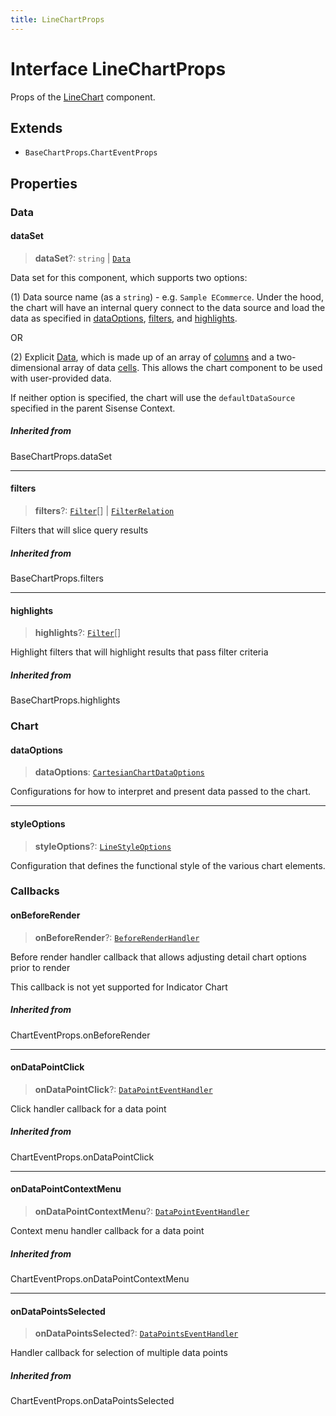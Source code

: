 ```yaml
---
title: LineChartProps
---
```


# Interface LineChartProps

Props of the [LineChart](../classes/class.LineChart-2.md) component.

## Extends

- `BaseChartProps`.`ChartEventProps`

## Properties

### Data

#### dataSet

> **dataSet**?: `string` \| [`Data`](../../sdk-data/interfaces/interface.Data.md)

Data set for this component, which supports two options:

(1) Data source name (as a `string`) - e.g. `Sample ECommerce`. Under the hood,
the chart will have an internal query connect to the data source
and load the data as specified in [dataOptions](interface.LineChartProps-2.md#dataoptions), [filters](interface.LineChartProps-2.md#filters), and [highlights](interface.LineChartProps-2.md#highlights).

OR

(2) Explicit [Data](../../sdk-data/interfaces/interface.Data.md), which is made up of
an array of [columns](../../sdk-data/interfaces/interface.Column.md)
and a two-dimensional array of data [cells](../../sdk-data/interfaces/interface.Cell.md).
This allows the chart component to be used
with user-provided data.

If neither option is specified,
the chart will use the `defaultDataSource` specified in the parent Sisense Context.

##### Inherited from

BaseChartProps.dataSet

***

#### filters

> **filters**?: [`Filter`](../../sdk-data/interfaces/interface.Filter.md)[] \| [`FilterRelation`](../../sdk-data/interfaces/interface.FilterRelation.md)

Filters that will slice query results

##### Inherited from

BaseChartProps.filters

***

#### highlights

> **highlights**?: [`Filter`](../../sdk-data/interfaces/interface.Filter.md)[]

Highlight filters that will highlight results that pass filter criteria

##### Inherited from

BaseChartProps.highlights

### Chart

#### dataOptions

> **dataOptions**: [`CartesianChartDataOptions`](../../sdk-ui/interfaces/interface.CartesianChartDataOptions.md)

Configurations for how to interpret and present data passed to the chart.

***

#### styleOptions

> **styleOptions**?: [`LineStyleOptions`](../../sdk-ui/interfaces/interface.LineStyleOptions.md)

Configuration that defines the functional style of the various chart elements.

### Callbacks

#### onBeforeRender

> **onBeforeRender**?: [`BeforeRenderHandler`](../../sdk-ui/type-aliases/type-alias.BeforeRenderHandler.md)

Before render handler callback that allows adjusting
detail chart options prior to render

This callback is not yet supported for Indicator Chart

##### Inherited from

ChartEventProps.onBeforeRender

***

#### onDataPointClick

> **onDataPointClick**?: [`DataPointEventHandler`](../../sdk-ui/type-aliases/type-alias.DataPointEventHandler.md)

Click handler callback for a data point

##### Inherited from

ChartEventProps.onDataPointClick

***

#### onDataPointContextMenu

> **onDataPointContextMenu**?: [`DataPointEventHandler`](../../sdk-ui/type-aliases/type-alias.DataPointEventHandler.md)

Context menu handler callback for a data point

##### Inherited from

ChartEventProps.onDataPointContextMenu

***

#### onDataPointsSelected

> **onDataPointsSelected**?: [`DataPointsEventHandler`](../../sdk-ui/type-aliases/type-alias.DataPointsEventHandler.md)

Handler callback for selection of multiple data points

##### Inherited from

ChartEventProps.onDataPointsSelected
